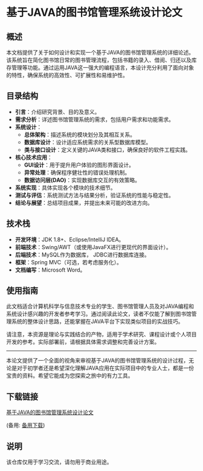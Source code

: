 # 基于JAVA的图书馆管理系统设计论文

## 概述

本文档提供了关于如何设计和实现一个基于JAVA的图书馆管理系统的详细论述。该系统旨在简化图书馆日常的图书管理流程，包括书籍的录入、借阅、归还以及库存管理等功能。通过运用JAVA这一强大的编程语言，本设计充分利用了面向对象的特性，确保系统的高效性、可扩展性和易维护性。

## 目录结构

- **引言**：介绍研究背景、目的及意义。
- **需求分析**：详述图书馆管理系统的需求，包括用户需求和功能需求。
- **系统设计**：
  - **总体架构**：描述系统的模块划分及其相互关系。
  - **数据库设计**：设计适应系统需求的关系型数据库模型。
  - **类与接口设计**：定义关键的JAVA类和接口，确保良好的软件工程实践。
- **核心技术应用**：
  - **GUI设计**：用于提升用户体验的图形界面设计。
  - **异常处理**：确保程序健壮性的错误处理机制。
  - **数据访问层(DAO)**：实现数据库交互的有效策略。
- **系统实现**：具体实现各个模块的技术细节。
- **测试与评估**：系统测试方法与结果分析，验证系统的性能与稳定性。
- **结论与展望**：总结项目成果，并提出未来可能的改进方向。

## 技术栈

- **开发环境**：JDK 1.8+、Eclipse/IntelliJ IDEA。
- **前端技术**：Swing/AWT（或使用JavaFX进行更现代的界面设计）。
- **后端技术**：MySQL作为数据库， JDBC进行数据库连接。
- **框架**：Spring MVC（可选，若考虑服务化）。
- **文档编写**：Microsoft Word。

## 使用指南

此文档适合计算机科学与信息技术专业的学生、图书馆管理人员及对JAVA编程和系统设计感兴趣的开发者参考学习。通过阅读此论文，读者不仅能了解到图书馆管理系统的整体设计思路，还能掌握在JAVA平台下实现类似项目的实战技巧。

请注意，本资源是理论与实践结合的产物，适用于学术研究、课程设计或个人项目开发的参考。实际部署前，请根据具体需求调整和完善设计方案。

---

本论文提供了一个全面的视角来审视基于JAVA的图书馆管理系统的设计过程，无论是对于初学者还是希望深化理解JAVA应用在实际项目中的专业人士，都是一份宝贵的资料。希望它能成为您探索之旅中的有力工具。

## 下载链接
[基于JAVA的图书馆管理系统设计论文](https://pan.quark.cn/s/a0679f688265) 

(备用: [备用下载](https://pan.baidu.com/s/1MzcoUhV_gYQ0Yumx2NZZwQ?pwd=1234))

## 说明

该仓库仅用于学习交流，请勿用于商业用途。
